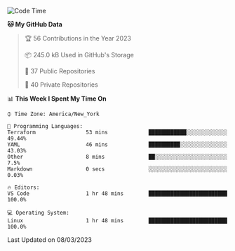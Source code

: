 <!--START_SECTION:waka-->
![Code Time](http://img.shields.io/badge/Code%20Time-131%20hrs%2058%20mins-blue)

**🐱 My GitHub Data** 

> 🏆 56 Contributions in the Year 2023
 > 
> 📦 245.0 kB Used in GitHub's Storage 
 > 
> 📜 37 Public Repositories 
 > 
> 🔑 40 Private Repositories  
 > 
📊 **This Week I Spent My Time On** 

```text
⌚︎ Time Zone: America/New_York

💬 Programming Languages: 
Terraform                53 mins             ████████████░░░░░░░░░░░░░   49.44% 
YAML                     46 mins             ██████████░░░░░░░░░░░░░░░   43.03% 
Other                    8 mins              ██░░░░░░░░░░░░░░░░░░░░░░░   7.5% 
Markdown                 0 secs              ░░░░░░░░░░░░░░░░░░░░░░░░░   0.03%

🔥 Editors: 
VS Code                  1 hr 48 mins        █████████████████████████   100.0%

💻 Operating System: 
Linux                    1 hr 48 mins        █████████████████████████   100.0%

```


 Last Updated on 08/03/2023
<!--END_SECTION:waka-->